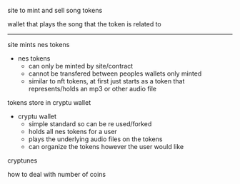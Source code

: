 site to mint and sell song tokens

wallet that plays the song that the token is related to

------------

site mints nes tokens
  - nes tokens
    - can only be minted by site/contract
    - cannot be transfered between peoples wallets only minted
    - similar to nft tokens, at first just starts as a token that represents/holds an mp3 or other audio file

tokens store in cryptu wallet
  - cryptu wallet
    - simple standard so can be re used/forked
    - holds all nes tokens for a user
    - plays the underlying audio files on the tokens
    - can organize the tokens however the user would like

cryptunes

how to deal with number of coins
